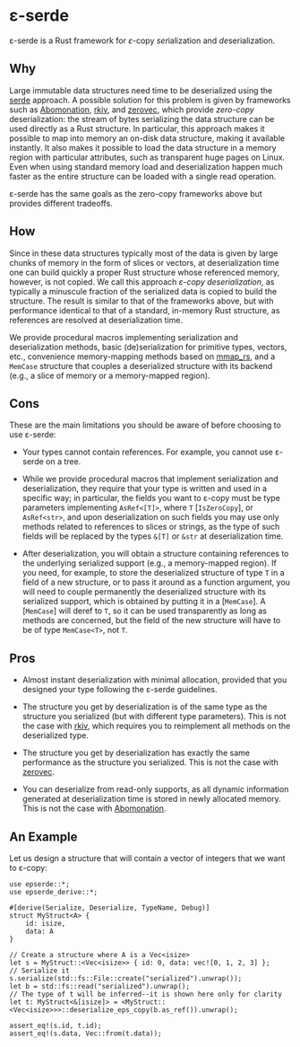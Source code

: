 # ε-serde

ε-serde is a Rust framework for *ε*-copy *ser*ialization and *de*serialization.

## Why

Large immutable data structures need time to be deserialized using the [serde](https://serde.rs/)
approach. A possible solution for this problem is given by frameworks such as 
[Abomonation](https://crates.io/crates/abomonation), [rkiv](https://crates.io/crates/rkyv/), and
[zerovec](https://crates.io/crates/zerovec), which provide *zero-copy* deserialization:
the stream of bytes serializing the data structure can be used directly as a Rust structure.
In particular, this approach makes it possible
to map into memory an on-disk data structure, making it available instantly.
It also makes it possible to load the data structure in a memory region with
particular attributes, such as transparent huge pages on Linux. Even when 
using standard memory load and deserialization happen much
faster as the entire structure can be loaded with a single read operation.

ε-serde has the same goals as the zero-copy frameworks above but provides different tradeoffs.

## How

Since in these data structures typically 
most of the data is given by large chunks of memory in the form of slices or vectors,
at deserialization time one can build quickly a proper Rust structure whose referenced
memory, however, is not copied. We call this approach *ε-copy deserialization*, as
typically a minuscule fraction of the serialized data is copied to build the structure.
The result is similar to that of the frameworks above, but with performance identical to 
that of a standard, in-memory Rust structure, as references are resolved at deserialization
time.

We provide procedural macros implementing serialization and deserialization methods,
basic (de)serialization for primitive types, vectors, etc.,
convenience memory-mapping methods based on [mmap_rs](https://crates.io/crates/mmap-rs), 
and a `MemCase` structure that couples a deserialized structure with its backend 
(e.g., a slice of memory or a memory-mapped region).

## Cons

These are the main limitations you should be aware of before choosing to use ε-serde:

- Your types cannot contain references. For example, you cannot use ε-serde on a tree.

- While we provide procedural macros that implement serialization and deserialization, 
they require that your type is written and used in a specific way; in particular, 
the fields you want to ε-copy must be type parameters implementing
`AsRef<[T]>`, where `T` [`IsZeroCopy`], or `AsRef<str>`, and upon deserialization
on such fields you may use only methods related to references to slices or strings, 
as the type of such fields will be replaced by the types `&[T]` or `&str` at deserialization time.

- After deserialization, you will obtain a structure containing references to the underlying
serialized support (e.g., a memory-mapped region). If you need, for example, to store
the deserialized structure of type `T` in a field of a new structure, or to pass it
around as a function argument,
you will need to couple permanently the deserialized structure with its serialized
support, which is obtained by putting it in a [`MemCase`]. A [`MemCase`] will
deref to `T`, so it can be used transparently as long as methods are 
concerned, but the field of the new structure will have to be of type `MemCase<T>`,
not `T`.

## Pros

- Almost instant deserialization with minimal allocation, provided that you designed
your type following the ε-serde guidelines.

- The structure you get by deserialization is of the same type as the structure
you serialized (but with different type parameters).
This is not the case with [rkiv](https://crates.io/crates/rkyv/),
which requires you to reimplement all methods on the deserialized type.

- The structure you get by deserialization has exactly the same performance as
the structure you serialized. This is not the case with
[zerovec](https://crates.io/crates/zerovec).

- You can deserialize from read-only supports, as all dynamic information generated at
deserialization time is stored in newly allocated memory. This is not the case with
[Abomonation](https://crates.io/crates/abomonation).

## An Example

Let us design a structure that will contain a vector of integers that we want to ε-copy:
```
use epserde::*;
use epserde_derive::*;

#[derive(Serialize, Deserialize, TypeName, Debug)]
struct MyStruct<A> {
	id: isize,
	data: A
}

// Create a structure where A is a Vec<isize>
let s = MyStruct::<Vec<isize>> { id: 0, data: vec![0, 1, 2, 3] };
// Serialize it
s.serialize(std::fs::File::create("serialized").unwrap());
let b = std::fs::read("serialized").unwrap();
// The type of t will be inferred--it is shown here only for clarity
let t: MyStruct<&[isize]> = <MyStruct::<Vec<isize>>>::deserialize_eps_copy(b.as_ref()).unwrap();

assert_eq!(s.id, t.id);
assert_eq!(s.data, Vec::from(t.data));
```
